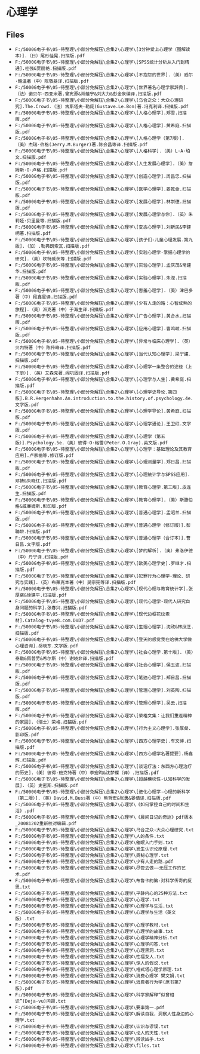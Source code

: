 # 心理学

## Files

- `F:/5000G电子书\05-待整理\小部分免解压\合集2\心理学\[3分钟爱上心理学（图解读本）].（日）尾形佳晃.扫描版.pdf`
- `F:/5000G电子书\05-待整理\小部分免解压\合集2\心理学\[SPSS统计分析从入门到精通].杜强&贾丽艳.扫描版.pdf`
- `F:/5000G电子书\05-待整理\小部分免解压\合集2\心理学\[不抱怨的世界].（美）威尔·鲍温著（中）陈敬旻译.扫描版.pdf`
- `F:/5000G电子书\05-待整理\小部分免解压\合集2\心理学\[世界著名心理学家辞典].（法）诺贝尔·西亚米著.曾宪源&肖蕴宁&刘大力&彭金泉编译.扫描版.pdf`
- `F:/5000G电子书\05-待整理\小部分免解压\合集2\心理学\[乌合之众：大众心理研究].The.Crowd.（法）古斯塔夫·勒庞(Gustave.Le.Bon)著.冯克利译.扫描版.pdf`
- `F:/5000G电子书\05-待整理\小部分免解压\合集2\心理学\[人格心理学].郑雪.扫描版.pdf`
- `F:/5000G电子书\05-待整理\小部分免解压\合集2\心理学\[人格心理学].黄希庭.扫描版.pdf`
- `F:/5000G电子书\05-待整理\小部分免解压\合集2\心理学\[人格心理学（第7版）].（美）杰瑞·伯格(Jerry.M.Burger)著.陈会昌等译.扫描版.pdf`
- `F:/5000G电子书\05-待整理\小部分免解压\合集2\心理学\[人格科学].（美）L·A·珀文.扫描版.pdf`
- `F:/5000G电子书\05-待整理\小部分免解压\合集2\心理学\[人生发展心理学].（美）詹姆斯·O·卢格.扫描版.pdf`
- `F:/5000G电子书\05-待整理\小部分免解压\合集2\心理学\[创造心理学].周昌忠.扫描版.pdf`
- `F:/5000G电子书\05-待整理\小部分免解压\合集2\心理学\[医学心理学].姜乾金.扫描版.pdf`
- `F:/5000G电子书\05-待整理\小部分免解压\合集2\心理学\[发展心理学].林崇德.扫描版.pdf`
- `F:/5000G电子书\05-待整理\小部分免解压\合集2\心理学\[发展心理学与你].（英）朱莉娅·贝里曼等.扫描版.pdf`
- `F:/5000G电子书\05-待整理\小部分免解压\合集2\心理学\[变态心理学].刘新民&李建明著.扫描版.pdf`
- `F:/5000G电子书\05-待整理\小部分免解压\合集2\心理学\[孩子们-儿童心理发展.第九版].（加）.勒弗朗索瓦.扫描版.pdf`
- `F:/5000G电子书\05-待整理\小部分免解压\合集2\心理学\[实验心理学-掌握心理学的研究].（美）坎特威茨等.扫描版.pdf`
- `F:/5000G电子书\05-待整理\小部分免解压\合集2\心理学\[实验心理学].孟庆茂&常建华.扫描版.pdf`
- `F:/5000G电子书\05-待整理\小部分免解压\合集2\心理学\[实验心理学].朱滢.扫描版.pdf`
- `F:/5000G电子书\05-待整理\小部分免解压\合集2\心理学\[害羞心理学].（美）津巴多著（中）段鑫星译.扫描版.pdf`
- `F:/5000G电子书\05-待整理\小部分免解压\合集2\心理学\[少有人走的路：心智成熟的旅程].（美）派克著（中）于海生译.扫描版.pdf`
- `F:/5000G电子书\05-待整理\小部分免解压\合集2\心理学\[广告心理学].黄合水.扫描版.pdf`
- `F:/5000G电子书\05-待整理\小部分免解压\合集2\心理学\[应用心理学].曹鸣岐.扫描版.pdf`
- `F:/5000G电子书\05-待整理\小部分免解压\合集2\心理学\[异常与临床心理学].（英）贝内特著（中）陈传峰译.扫描版.pdf`
- `F:/5000G电子书\05-待整理\小部分免解压\合集2\心理学\[当代认知心理学].梁宁建.扫描版.pdf`
- `F:/5000G电子书\05-待整理\小部分免解压\合集2\心理学\[心理学一条整合的途径（上下册）].（英）艾森克著.阎巩固译.扫描版.pdf`
- `F:/5000G电子书\05-待整理\小部分免解压\合集2\心理学\[心理学与人生].黄希庭.扫描版.pdf`
- `F:/5000G电子书\05-待整理\小部分免解压\合集2\心理学\[心理学史导论.第四版].B.R.Hergenhahn.An.introduction.to.the.history.of.psychology.4e.文字版.pdf`
- `F:/5000G电子书\05-待整理\小部分免解压\合集2\心理学\[心理学导论].黄希庭.扫描版.pdf`
- `F:/5000G电子书\05-待整理\小部分免解压\合集2\心理学\[心理学通论].王卫红.文字版.pdf`
- `F:/5000G电子书\05-待整理\小部分免解压\合集2\心理学\[心理学（第五版）].Psychology.5e.（美）彼得·O·格雷(Peter.O.Gray).英文版.pdf`
- `F:/5000G电子书\05-待整理\小部分免解压\合集2\心理学\[心理学：基础理论及其教育应用].卢家楣等.修订版.pdf`
- `F:/5000G电子书\05-待整理\小部分免解压\合集2\心理学\[心理测量学].郑日昌.扫描版.pdf`
- `F:/5000G电子书\05-待整理\小部分免解压\合集2\心理学\[心理统计学与SPSS应用].邓铸&朱晓红.扫描版.pdf`
- `F:/5000G电子书\05-待整理\小部分免解压\合集2\心理学\[教育心理学.第三版].皮连生.扫描版.pdf`
- `F:/5000G电子书\05-待整理\小部分免解压\合集2\心理学\[教育心理学].（美）斯滕伯格&威廉姆斯.影印版.pdf`
- `F:/5000G电子书\05-待整理\小部分免解压\合集2\心理学\[普通心理学].孟昭兰.扫描版.pdf`
- `F:/5000G电子书\05-待整理\小部分免解压\合集2\心理学\[普通心理学（修订版）].彭聃龄.扫描版.pdf`
- `F:/5000G电子书\05-待整理\小部分免解压\合集2\心理学\[普通心理学（合订本）].曹日昌.文字版.pdf`
- `F:/5000G电子书\05-待整理\小部分免解压\合集2\心理学\[梦的解析].（奥）弗洛伊德（中）丹宁译.扫描版.pdf`
- `F:/5000G电子书\05-待整理\小部分免解压\合集2\心理学\[欧美心理学史].罗继才.扫描版.pdf`
- `F:/5000G电子书\05-待整理\小部分免解压\合集2\心理学\[犯罪行为心理学-理论、研究与实践].（英）布莱克本著（中）吴宗宪等译.扫描版.pdf`
- `F:/5000G电子书\05-待整理\小部分免解压\合集2\心理学\[现代心理与教育统计学].张厚粲&徐建平.扫描版.pdf`
- `F:/5000G电子书\05-待整理\小部分免解压\合集2\心理学\[现代心理学-现代人研究自身问题的科学].张春兴.扫描版.pdf`
- `F:/5000G电子书\05-待整理\小部分免解压\合集2\心理学\[现代边框花纹素材].Catalog-tvye8.com.DVD7.pdf`
- `F:/5000G电子书\05-待整理\小部分免解压\合集2\心理学\[生理心理学].沈政&林庶芝.扫描版.pdf`
- `F:/5000G电子书\05-待整理\小部分免解压\合集2\心理学\[登天的感觉我在哈佛大学做心理咨询].岳晓东.文字版.pdf`
- `F:/5000G电子书\05-待整理\小部分免解压\合集2\心理学\[社会心理学.第十版].（美）泰勒&佩普劳&希尔斯（中）谢晓非译.扫描版.pdf`
- `F:/5000G电子书\05-待整理\小部分免解压\合集2\心理学\[社会心理学].侯玉波.扫描版.pdf`
- `F:/5000G电子书\05-待整理\小部分免解压\合集2\心理学\[笔迹心理学].郑日昌.扫描版.pdf`
- `F:/5000G电子书\05-待整理\小部分免解压\合集2\心理学\[管理心理学].刘英陶.扫描版.pdf`
- `F:/5000G电子书\05-待整理\小部分免解压\合集2\心理学\[管理心理学].吴云.扫描版.pdf`
- `F:/5000G电子书\05-待整理\小部分免解压\合集2\心理学\[荣格文集：让我们重返精神的家园].（瑞士）荣格.扫描版.pdf`
- `F:/5000G电子书\05-待整理\小部分免解压\合集2\心理学\[行为主义心理学].张厚粲.影印版.pdf`
- `F:/5000G电子书\05-待整理\小部分免解压\合集2\心理学\[西方心理学史].车文博.扫描版.pdf`
- `F:/5000G电子书\05-待整理\小部分免解压\合集2\心理学\[西方心理学名著提要].杨鑫辉.扫描版.pdf`
- `F:/5000G电子书\05-待整理\小部分免解压\合集2\心理学\[谈话疗法：东西方心理治疗的历史].（美）彼得·班克特著（中）李宏昀&沈梦蝶（译）.扫描版.pdf`
- `F:/5000G电子书\05-待整理\小部分免解压\合集2\心理学\[超越模块性-认知科学的发展].（英）史密斯.扫描版.pdf`
- `F:/5000G电子书\05-待整理\小部分免解压\合集2\心理学\[进化心理学-心理的新科学（第二版）].（美）David.M.Buss著（中）熊哲宏&张勇&晏倩译.扫描版.pdf`
- `F:/5000G电子书\05-待整理\小部分免解压\合集2\心理学\《如何掌控自己的时间和生活》.pdf`
- `F:/5000G电子书\05-待整理\小部分免解压\合集2\心理学\《晨间日记的奇迹》pdf版本_20081202重新校对编辑.pdf`
- `F:/5000G电子书\05-待整理\小部分免解压\合集2\心理学\乌合之众-大众心理研究.txt`
- `F:/5000G电子书\05-待整理\小部分免解压\合集2\心理学\人的条件.txt`
- `F:/5000G电子书\05-待整理\小部分免解压\合集2\心理学\催眠入门手则.txt`
- `F:/5000G电子书\05-待整理\小部分免解压\合集2\心理学\发生认识论原理.txt`
- `F:/5000G电子书\05-待整理\小部分免解压\合集2\心理学\奥秘心理学.txt`
- `F:/5000G电子书\05-待整理\小部分免解压\合集2\心理学\少有人走的路.pdf`
- `F:/5000G电子书\05-待整理\小部分免解压\合集2\心理学\尽管去做——无压工作的艺术.pdf`
- `F:/5000G电子书\05-待整理\小部分免解压\合集2\心理学\布鲁卡的脑-对科学传奇的反思.txt`
- `F:/5000G电子书\05-待整理\小部分免解压\合集2\心理学\平静内心的25种方法.txt`
- `F:/5000G电子书\05-待整理\小部分免解压\合集2\心理学\心理学.txt`
- `F:/5000G电子书\05-待整理\小部分免解压\合集2\心理学\心理学与生活.txt`
- `F:/5000G电子书\05-待整理\小部分免解压\合集2\心理学\心理学与生活（英文版）.txt`
- `F:/5000G电子书\05-待整理\小部分免解压\合集2\心理学\心理学教材.txt`
- `F:/5000G电子书\05-待整理\小部分免解压\合集2\心理学\心理学的故事.txt`
- `F:/5000G电子书\05-待整理\小部分免解压\合集2\心理学\心理学精神分析.txt`
- `F:/5000G电子书\05-待整理\小部分免解压\合集2\心理学\心理学问答.txt`
- `F:/5000G电子书\05-待整理\小部分免解压\合集2\心理学\心理黑洞.txt`
- `F:/5000G电子书\05-待整理\小部分免解压\合集2\心理学\性福女人.txt`
- `F:/5000G电子书\05-待整理\小部分免解压\合集2\心理学\惊人的假说.txt`
- `F:/5000G电子书\05-待整理\小部分免解压\合集2\心理学\格式塔心理学原理.txt`
- `F:/5000G电子书\05-待整理\小部分免解压\合集2\心理学\消费心理学 樊文娟.txt`
- `F:/5000G电子书\05-待整理\小部分免解压\合集2\心理学\消费者行为学(原书第7版).pdf`
- `F:/5000G电子书\05-待整理\小部分免解压\合集2\心理学\科学家解释“似曾相识”(Deja-vu)问题.txt`
- `F:/5000G电子书\05-待整理\小部分免解压\合集2\心理学\要事第一.pdf`
- `F:/5000G电子书\05-待整理\小部分免解压\合集2\心理学\解读自我，洞察人性身边的心理学.txt`
- `F:/5000G电子书\05-待整理\小部分免解压\合集2\心理学\认识与谬误.txt`
- `F:/5000G电子书\05-待整理\小部分免解压\合集2\心理学\论人的天性.txt`
- `F:/5000G电子书\05-待整理\小部分免解压\合集2\心理学\辨读凶手.txt`
- `F:/5000G电子书\05-待整理\小部分免解压\合集2\心理学\files.txt`
